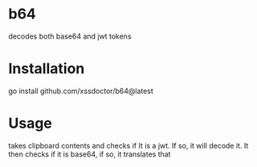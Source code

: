 # b64
decodes both base64 and jwt tokens

# Installation

go install github.com/xssdoctor/b64@latest

# Usage

takes clipboard contents and checks if It is a jwt. If so, it will decode it. It then checks if it is base64, if so, it translates that
